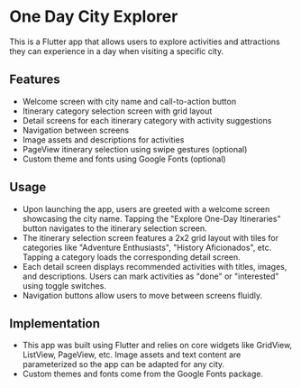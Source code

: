 # One Day City Explorer
This is a Flutter app that allows users to explore activities and attractions they can experience in a day when visiting a specific city.

## Features
- Welcome screen with city name and call-to-action button
- Itinerary category selection screen with grid layout
- Detail screens for each itinerary category with activity suggestions
- Navigation between screens
- Image assets and descriptions for activities
- PageView itinerary selection using swipe gestures (optional)
- Custom theme and fonts using Google Fonts (optional)
  
## Usage
- Upon launching the app, users are greeted with a welcome screen showcasing the city name. Tapping the "Explore One-Day Itineraries" button navigates to the itinerary selection screen.
- The itinerary selection screen features a 2x2 grid layout with tiles for categories like "Adventure Enthusiasts", "History Aficionados", etc. Tapping a category loads the corresponding detail screen.
- Each detail screen displays recommended activities with titles, images, and descriptions. Users can mark activities as "done" or "interested" using toggle switches.
- Navigation buttons allow users to move between screens fluidly.

## Implementation
- This app was built using Flutter and relies on core widgets like GridView, ListView, PageView, etc. Image assets and text content are parameterized so the app can be adapted for any city.
- Custom themes and fonts come from the Google Fonts package.

